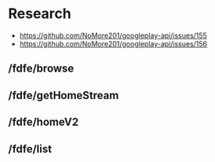 # Research

- https://github.com/NoMore201/googleplay-api/issues/155
- https://github.com/NoMore201/googleplay-api/issues/156

## /fdfe/browse

## /fdfe/getHomeStream

## /fdfe/homeV2

## /fdfe/list

